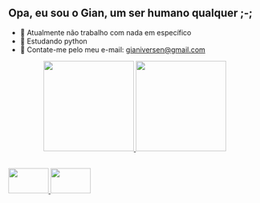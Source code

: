 ## Opa, eu sou o Gian, um ser humano qualquer ;-;

- 🔭 Atualmente não trabalho com nada em específico
- 🌱 Estudando python
- 💬 Contate-me pelo meu e-mail: gianiversen@gmail.com

<div align="center">
  <a href="https://dog.me/GianIversen">
  <img height="180em" src="https://github-readme-stats.vercel.app/api?username=gianiversen&show_icons=true&theme=dark&include_all_commits=true&count_private=true"/>
  <img height="180em" src="https://github-readme-stats.vercel.app/api/top-langs/?username=gianiversen&layout=compact&langs_count=7&theme=dark"/>
</div>
  
  <div style="display: inline_block"><br>
  
  <img height="50" width="80" src="https://cdn.jsdelivr.net/gh/devicons/devicon/icons/python/python-original.svg" /> <img height="50" width="80" src="https://cdn.jsdelivr.net/gh/devicons/devicon/icons/docker/docker-original-wordmark.svg" />
</div>
  
##

